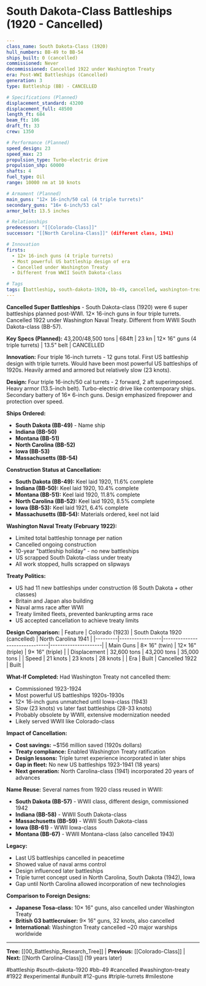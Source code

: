 # South Dakota-Class Battleships (1920 - Cancelled)

```yaml
---
class_name: South Dakota-Class (1920)
hull_numbers: BB-49 to BB-54
ships_built: 0 (cancelled)
commissioned: Never
decommissioned: Cancelled 1922 under Washington Treaty
era: Post-WWI Battleships (Cancelled)
generation: 3
type: Battleship (BB) - CANCELLED

# Specifications (Planned)
displacement_standard: 43200
displacement_full: 48500
length_ft: 684
beam_ft: 106
draft_ft: 33
crew: 1350

# Performance (Planned)
speed_design: 23
speed_max: 23
propulsion_type: Turbo-electric drive
propulsion_shp: 60000
shafts: 4
fuel_type: Oil
range: 10000 nm at 10 knots

# Armament (Planned)
main_guns: "12× 16-inch/50 cal (4 triple turrets)"
secondary_guns: "16× 6-inch/53 cal"
armor_belt: 13.5 inches

# Relationships
predecessor: "[[Colorado-Class]]"
successor: "[[North Carolina-Class]]" (different class, 1941)

# Innovation
firsts:
  - 12× 16-inch guns (4 triple turrets)
  - Most powerful US battleship design of era
  - Cancelled under Washington Treaty
  - Different from WWII South Dakota-class

# Tags
tags: [battleship, south-dakota-1920, bb-49, cancelled, washington-treaty, 1922, experimental, unbuilt, 12-guns, triple-turrets, milestone]
---
```

**Cancelled Super Battleships** - South Dakota-class (1920) were 6 super battleships planned post-WWI. 12× 16-inch guns in four triple turrets. Cancelled 1922 under Washington Naval Treaty. Different from WWII South Dakota-class (BB-57).

**Key Specs (Planned):** 43,200/48,500 tons | 684ft | 23 kn | 12× 16" guns (4 triple turrets) | 13.5" belt | CANCELLED

**Innovation:** Four triple 16-inch turrets - 12 guns total. First US battleship design with triple turrets. Would have been most powerful US battleships of 1920s. Heavily armed and armored but relatively slow (23 knots).

**Design:** Four triple 16-inch/50 cal turrets - 2 forward, 2 aft superimposed. Heavy armor (13.5-inch belt). Turbo-electric drive like contemporary ships. Secondary battery of 16× 6-inch guns. Design emphasized firepower and protection over speed.

**Ships Ordered:**
- **South Dakota (BB-49)** - Name ship
- **Indiana (BB-50)**
- **Montana (BB-51)**
- **North Carolina (BB-52)**
- **Iowa (BB-53)**
- **Massachusetts (BB-54)**

**Construction Status at Cancellation:**
- **South Dakota (BB-49):** Keel laid 1920, 11.6% complete
- **Indiana (BB-50):** Keel laid 1920, 10.4% complete
- **Montana (BB-51):** Keel laid 1920, 11.8% complete
- **North Carolina (BB-52):** Keel laid 1920, 8.5% complete
- **Iowa (BB-53):** Keel laid 1921, 6.4% complete
- **Massachusetts (BB-54):** Materials ordered, keel not laid

**Washington Naval Treaty (February 1922):**
- Limited total battleship tonnage per nation
- Cancelled ongoing construction
- 10-year "battleship holiday" - no new battleships
- US scrapped South Dakota-class under treaty
- All work stopped, hulls scrapped on slipways

**Treaty Politics:**
- US had 11 new battleships under construction (6 South Dakota + other classes)
- Britain and Japan also building
- Naval arms race after WWI
- Treaty limited fleets, prevented bankrupting arms race
- US accepted cancellation to achieve treaty limits

**Design Comparison:**
| Feature | Colorado (1923) | South Dakota 1920 (cancelled) | North Carolina 1941 |
|---------|-----------------|-------------------------------|---------------------|
| Main Guns | 8× 16" (twin) | 12× 16" (triple) | 9× 16" (triple) |
| Displacement | 32,600 tons | 43,200 tons | 35,000 tons |
| Speed | 21 knots | 23 knots | 28 knots |
| Era | Built | Cancelled 1922 | Built |

**What-If Completed:**
Had Washington Treaty not cancelled them:
- Commissioned 1923-1924
- Most powerful US battleships 1920s-1930s
- 12× 16-inch guns unmatched until Iowa-class (1943)
- Slow (23 knots) vs later fast battleships (28-33 knots)
- Probably obsolete by WWII, extensive modernization needed
- Likely served WWII like Colorado-class

**Impact of Cancellation:**
- **Cost savings:** ~$156 million saved (1920s dollars)
- **Treaty compliance:** Enabled Washington Treaty ratification
- **Design lessons:** Triple turret experience incorporated in later ships
- **Gap in fleet:** No new US battleships 1923-1941 (18 years)
- **Next generation:** North Carolina-class (1941) incorporated 20 years of advances

**Name Reuse:**
Several names from 1920 class reused in WWII:
- **South Dakota (BB-57)** - WWII class, different design, commissioned 1942
- **Indiana (BB-58)** - WWII South Dakota-class
- **Massachusetts (BB-59)** - WWII South Dakota-class
- **Iowa (BB-61)** - WWII Iowa-class
- **Montana (BB-67)** - WWII Montana-class (also cancelled 1943)

**Legacy:**
- Last US battleships cancelled in peacetime
- Showed value of naval arms control
- Design influenced later battleships
- Triple turret concept used in North Carolina, South Dakota (1942), Iowa
- Gap until North Carolina allowed incorporation of new technologies

**Comparison to Foreign Designs:**
- **Japanese Tosa-class:** 10× 16" guns, also cancelled under Washington Treaty
- **British G3 battlecruiser:** 9× 16" guns, 32 knots, also cancelled
- **International:** Washington Treaty cancelled ~20 major warships worldwide

---
**Tree:** [[00_Battleship_Research_Tree]] | **Previous:** [[Colorado-Class]] | **Next:** [[North Carolina-Class]] (19 years later)

#battleship #south-dakota-1920 #bb-49 #cancelled #washington-treaty #1922 #experimental #unbuilt #12-guns #triple-turrets #milestone
